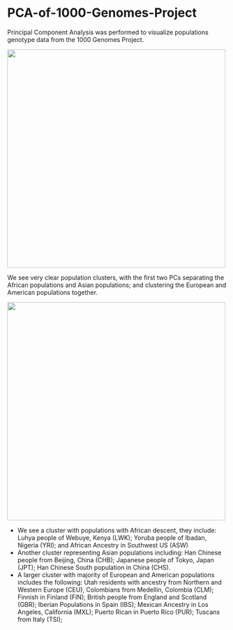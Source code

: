 # PCA-of-1000-Genomes-Project
Principal Component Analysis was performed to visualize populations genotype data from the 1000 Genomes Project.

<img src=https://github.com/maitree-patel/PCA-of-1000-Genomes-Project/assets/134908239/7124a054-343b-423a-9e46-80e8a75baafd width="500" height="500"> 

We see very clear population clusters, with the first two PCs separating the African populations and Asian populations; and clustering the European and American populations together.

<img src=https://github.com/maitree-patel/PCA-of-1000-Genomes-Project/assets/134908239/3709994b-d105-40c8-a939-91fb2723cded width="500" height="500">

- We see a cluster with populations with African descent, they include: Luhya people of Webuye, Kenya (LWK); Yoruba people of Ibadan, Nigeria (YRI); and African Ancestry in Southwest US (ASW)
- Another cluster representing Asian populations including: Han Chinese people from Beijing, China (CHB); Japanese people of Tokyo, Japan (JPT); Han Chinese South population in China (CHS).
- A larger cluster with majority of European and American populations includes the following: Utah residents with ancestry from Northern and Western Europe (CEU), Colombians from Medellín, Colombia (CLM); Finnish in Finland (FIN); British people from England and Scotland (GBR);  Iberian Populations in Spain (IBS); Mexican Ancestry in Los Angeles, California (MXL); Puerto Rican in Puerto Rico (PUR); Tuscans from Italy (TSI); 

